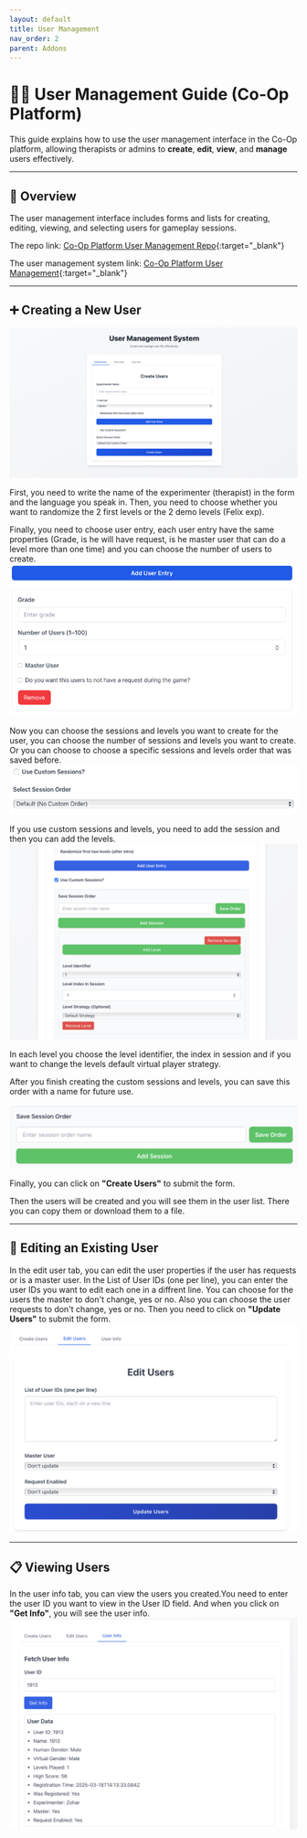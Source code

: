 ```yaml
---
layout: default
title: User Management
nav_order: 2
parent: Addons
---
```


# 🧑‍💼 User Management Guide (Co-Op Platform)

This guide explains how to use the user management interface in the Co-Op platform, allowing therapists or admins to **create**, **edit**, **view**, and **manage** users effectively.

---

## 🚀 Overview

The user management interface includes forms and lists for creating, editing, viewing, and selecting users for gameplay sessions.

The repo link:
[Co-Op Platform User Management Repo](https://github.com/CoOp-World/Co-op-user-management){:target="\_blank"}

The user management system link:
[Co-Op Platform User Management](https://co-op-user-management-791222378113.europe-central2.run.app){:target="\_blank"}

---

## ➕ Creating a New User

![Form Example](../../assets/new_user_form.png)

First, you need to write the name of the experimenter (therapist) in the form and the language you speak in.
Then, you need to choose whether you want to randomize the 2 first levels or the 2 demo levels (Felix exp).

Finally, you need to choose user entry, each user entry have the same properties (Grade, is he will have request, is he master user that can do a level more than one time) and you can choose the number of users to create.
![Form Example](../../assets/new_user_form2.png)

Now you can choose the sessions and levels you want to create for the user, you can choose the number of sessions and levels you want to create.
Or you can choose to choose a specific sessions and levels order that was saved before.
![Form Example](../../assets/new_user_form3.png)

If you use custom sessions and levels, you need to add the session and then you can add the levels.
![Form Example](../../assets/new_user_form4.png)

In each level you choose the level identifier, the index in session and if you want to change the levels default virtual player strategy.

After you finish creating the custom sessions and levels, you can save this order with a name for future use.

![Form Example](../../assets/new_user_form5.png)

Finally, you can click on **"Create Users"** to submit the form.

Then the users will be created and you will see them in the user list. There you can copy them or download them to a file.

---

## 📝 Editing an Existing User

In the edit user tab, you can edit the user properties if the user has requests or is a master user.
In the List of User IDs (one per line), you can enter the user IDs you want to edit each one in a diffrent line.
You can choose for the users the master to don't change, yes or no.
Also you can choose the user requests to don't change, yes or no.
Then you need to click on **"Update Users"** to submit the form.
![Edit User Example](../../assets/edit_user_form.png)

---

## 📋 Viewing Users

In the user info tab, you can view the users you created.You need to enter the user ID you want to view in the User ID field. And when you click on **"Get Info"**, you will see the user info.
![User Info Example](../../assets/user_info_form.png)
